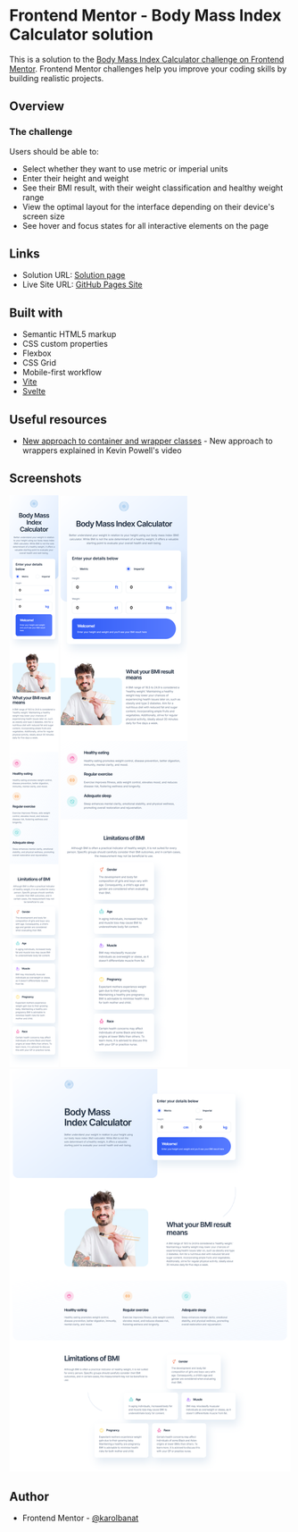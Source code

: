 # Frontend Mentor - Body Mass Index Calculator solution

This is a solution to the [Body Mass Index Calculator challenge on Frontend Mentor](https://www.frontendmentor.io/challenges/body-mass-index-calculator-brrBkfSz1T). Frontend Mentor challenges help you improve your coding skills by building realistic projects.

## Overview

### The challenge

Users should be able to:

- Select whether they want to use metric or imperial units
- Enter their height and weight
- See their BMI result, with their weight classification and healthy weight range
- View the optimal layout for the interface depending on their device's screen size
- See hover and focus states for all interactive elements on the page

## Links

- Solution URL: [Solution page](https://www.frontendmentor.io/solutions/bmi-calculator-with-svelte-F8l92k7plP)
- Live Site URL: [GitHub Pages Site](https://karolbanat.github.io/fem-svelte-bmi-calculator/)

## Built with

- Semantic HTML5 markup
- CSS custom properties
- Flexbox
- CSS Grid
- Mobile-first workflow
- [Vite](https://vitejs.dev/)
- [Svelte](https://svelte.dev/)

## Useful resources

- [New approach to container and wrapper classes](https://www.youtube.com/watch?v=c13gpBrnGEw) - New approach to wrappers explained in Kevin Powell's video

## Screenshots

![](./screenshots/mobile.png)
![](./screenshots/tablet.png)
![](./screenshots/desktop.png)

## Author

- Frontend Mentor - [@karolbanat](https://www.frontendmentor.io/profile/karolbanat)
